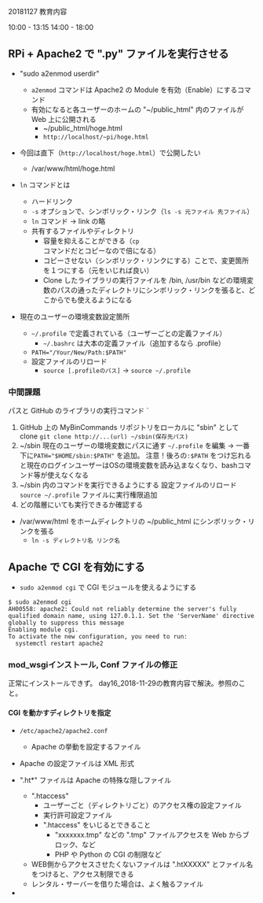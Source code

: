 20181127 教育内容

10:00 - 13:15 14:00 - 18:00

## RPi + Apache2 で ".py" ファイルを実行させる

- "sudo a2enmod userdir"
    - `a2enmod` コマンドは Apache2 の Module を有効（Enable）にするコマンド
    - 有効になると各ユーザーのホームの "~/public_html" 内のファイルが Web 上に公開される
        - ~/public_html/hoge.html
        - `http://localhost/~pi/hoge.html`
- 今回は直下（`http://localhost/hoge.html`）で公開したい
    - /var/www/html/hoge.html
- `ln` コマンドとは
    - ハードリンク
    - `-s` オプションで、シンボリック・リンク（`ls -s 元ファイル 先ファイル`）
    - `ln`  コマンド → link の略
    - 共有するファイルやディレクトリ
        - 容量を抑えることができる（`cp` コマンドだとコピーなので倍になる）
        - コピーさせない（シンボリック・リンクにする）ことで、変更箇所を１つにする（元をいじれば良い）
        - Clone したライブラリの実行ファイルを /bin, /usr/bin などの環境変数のパスの通ったディレクトリにシンボリック・リンクを張ると、どこからでも使えるようになる

- 現在のユーザーの環境変数設定箇所
    - `~/.profile`  で定義されている（ユーザーごとの定義ファイル）
        - `~/.bashrc`  は大本の定義ファイル（追加するなら .profile）
    - `PATH="/Your/New/Path:$PATH"`
    - 設定ファイルのリロード
        - `source [.profileのパス]`  -> `source ~/.profile`

### 中間課題

パスと GitHub のライブラリの実行コマンド
`
1. GitHub 上の MyBinCommands リポジトリをローカルに "sbin" として clone
    `git clone http://...(url) ~/sbin(保存先パス)`
2. ~/sbin 現在のユーザーの環境変数にパスに通す
    `~/.profile` を編集 → 一番下に`PATH="$HOME/sbin:$PATH"`  を追加。 注意！後ろの`:$PATH` をつけ忘れると現在のログインユーザーはOSの環境変数を読み込まなくなり、bashコマンド等が使えなくなる
3. ~/sbin 内のコマンドを実行できるようにする
    設定ファイルのリロード `source ~/.profile`  ファイルに実行権限追加
4. どの階層にいても実行できるか確認する

- /var/www/html をホームディレクトリの ~/public_html にシンボリック・リンクを張る
    - `ln -s ディレクトリ名 リンク名`  

## Apache で CGI を有効にする

- `sudo a2enmod cgi`  で CGI モジュールを使えるようにする
```
$ sudo a2enmod cgi
AH00558: apache2: Could not reliably determine the server's fully qualified domain name, using 127.0.1.1. Set the 'ServerName' directive globally to suppress this message
Enabling module cgi.
To activate the new configuration, you need to run:
  systemctl restart apache2
```

### mod_wsgiインストール, Conf ファイルの修正

正常にインストールできず。
day16_2018-11-29の教育内容で解決。参照のこと。


#### CGI を動かすディレクトリを指定

- `/etc/apache2/apache2.conf`
    - Apache の挙動を設定するファイル
- Apache の設定ファイルは XML 形式

- ".ht*" ファイルは Apache の特殊な隠しファイル
    - ".htaccess"
        - ユーザーごと（ディレクトリごと）のアクセス権の設定ファイル
        - 実行許可設定ファイル
        - ".htaccess" をいじるとできること
            - "xxxxxxx.tmp" などの ".tmp" ファイルアクセスを Web からブロック、など
            - PHP や Python の CGI の制限など
    - WEB側からアクセスさせたくないファイルは ".htXXXXX" とファイル名をつけると、アクセス制限できる
    - レンタル・サーバーを借りた場合は、よく触るファイル
- 







